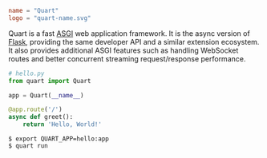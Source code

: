 ~~~~toml
name = "Quart"
logo = "quart-name.svg"
~~~~

Quart is a fast [ASGI] web application framework. It is the async version of
[Flask], providing the same developer API and a similar extension ecosystem.
It also provides additional ASGI features such as handling WebSocket routes and
better concurrent streaming request/response performance.

[ASGI]: https://asgi.readthedocs.io
[Flask]: flask.md

```python
# hello.py
from quart import Quart

app = Quart(__name__)

@app.route('/')
async def greet():
    return 'Hello, World!'
```

```
$ export QUART_APP=hello:app
$ quart run
```
